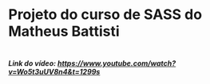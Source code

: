 # Projeto do curso de SASS do Matheus Battisti
# <h5>Link do vídeo: https://www.youtube.com/watch?v=Wo5t3uUV8n4&t=1299s </h5>
